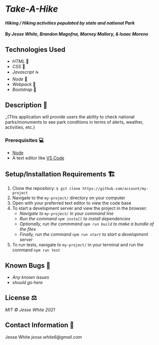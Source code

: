 # _Take-A-Hike_
#### _Hiking / Hiking activities populated by state and national Park_
#### By _Jesse White, Brandon Magofna, Marney Mallory, & Isaac Moreno_
## Technologies Used
* _HTML_ 📝
* _CSS_ 🎨
* _Javascript_ ☕
* _Node_ 🧭
* _Webpack_ 💾
* _Bootstrap_ 🥾
## Description 📜
_{This application will provide users the ability to check national parks/monuments to see park conditions in terms of alerts, weather, activities, etc.}
### Prerequisites 💻
* [Node](https://nodejs.org/en/)
* A text editor like [VS Code](https://code.visualstudio.com/)
## Setup/Installation Requirements 🏗
1. Clone the repository: `$ git clone https://github.com/account/my-project`
2. Navigate to the `my-project/` directory on your computer
3. Open with your preferred text editor to view the code base
4. To start a development server and view the project in the browser:
    * _Navigate to `my-project/` in your command line_
    * _Run the command `npm install` to install dependencies_
    * _Optionally, run the commmand `npm run build` to make a bundle of the files_
    * _Finally, run the command `npm run start` to start a development server_
5. To run tests, navigate to `my-project/` in your terminal and run the command `npm run test`
## Known Bugs 🐛
* _Any known issues_
* _should go here_
## License ⚖
_MIT © Jesse White 2021_
## Contact Information 🤳
Jesse White _jesse.white6@gmail.com_